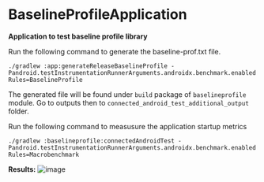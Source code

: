 # BaselineProfileApplication

**Application to test baseline profile library**

Run the following command to generate the baseline-prof.txt file.

`./gradlew :app:generateReleaseBaselineProfile -Pandroid.testInstrumentationRunnerArguments.androidx.benchmark.enabledRules=BaselineProfile`

The generated file will be found under `build` package of `baselineprofile` module. 
Go to outputs then to `connected_android_test_additional_output` folder.

Run the following command to measusure the application startup metrics

`./gradlew :baselineprofile:connectedAndroidTest -Pandroid.testInstrumentationRunnerArguments.androidx.benchmark.enabledRules=Macrobenchmark`


**Results:**
![image](https://github.com/samuel8mille/BaselineProfileApplication/assets/13340536/f6167f71-8258-4692-95c6-347dd66522f0)



